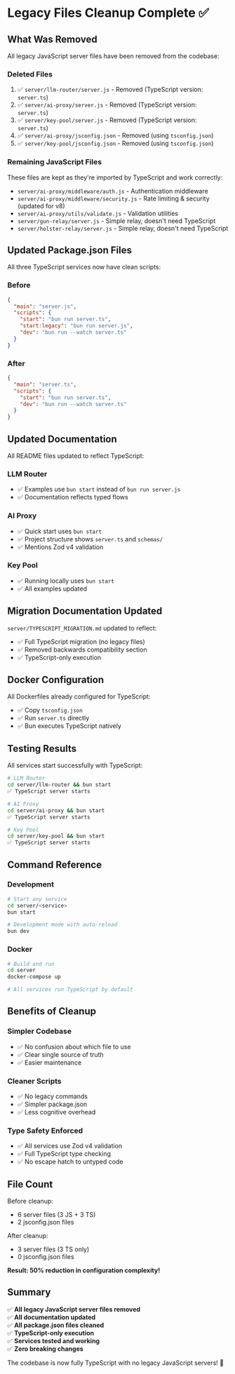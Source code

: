 # Legacy Files Cleanup Complete ✅

## What Was Removed

All legacy JavaScript server files have been removed from the codebase:

### Deleted Files

1. ✅ `server/llm-router/server.js` - Removed (TypeScript version: `server.ts`)
2. ✅ `server/ai-proxy/server.js` - Removed (TypeScript version: `server.ts`)
3. ✅ `server/key-pool/server.js` - Removed (TypeScript version: `server.ts`)
4. ✅ `server/ai-proxy/jsconfig.json` - Removed (using `tsconfig.json`)
5. ✅ `server/key-pool/jsconfig.json` - Removed (using `tsconfig.json`)

### Remaining JavaScript Files

These files are kept as they're imported by TypeScript and work correctly:

- `server/ai-proxy/middleware/auth.js` - Authentication middleware
- `server/ai-proxy/middleware/security.js` - Rate limiting & security (updated for v8)
- `server/ai-proxy/utils/validate.js` - Validation utilities
- `server/gun-relay/server.js` - Simple relay, doesn't need TypeScript
- `server/holster-relay/server.js` - Simple relay, doesn't need TypeScript

## Updated Package.json Files

All three TypeScript services now have clean scripts:

### Before
```json
{
  "main": "server.js",
  "scripts": {
    "start": "bun run server.ts",
    "start:legacy": "bun run server.js",
    "dev": "bun run --watch server.ts"
  }
}
```

### After
```json
{
  "main": "server.ts",
  "scripts": {
    "start": "bun run server.ts",
    "dev": "bun run --watch server.ts"
  }
}
```

## Updated Documentation

All README files updated to reflect TypeScript:

### LLM Router
- ✅ Examples use `bun start` instead of `bun run server.js`
- ✅ Documentation reflects typed flows

### AI Proxy
- ✅ Quick start uses `bun start`
- ✅ Project structure shows `server.ts` and `schemas/`
- ✅ Mentions Zod v4 validation

### Key Pool
- ✅ Running locally uses `bun start`
- ✅ All examples updated

## Migration Documentation Updated

`server/TYPESCRIPT_MIGRATION.md` updated to reflect:
- ✅ Full TypeScript migration (no legacy files)
- ✅ Removed backwards compatibility section
- ✅ TypeScript-only execution

## Docker Configuration

All Dockerfiles already configured for TypeScript:
- ✅ Copy `tsconfig.json`
- ✅ Run `server.ts` directly
- ✅ Bun executes TypeScript natively

## Testing Results

All services start successfully with TypeScript:

```bash
# LLM Router
cd server/llm-router && bun start
✅ TypeScript server starts

# AI Proxy  
cd server/ai-proxy && bun start
✅ TypeScript server starts

# Key Pool
cd server/key-pool && bun start
✅ TypeScript server starts
```

## Command Reference

### Development
```bash
# Start any service
cd server/<service>
bun start

# Development mode with auto-reload
bun dev
```

### Docker
```bash
# Build and run
cd server
docker-compose up

# All services run TypeScript by default
```

## Benefits of Cleanup

### Simpler Codebase
- ✅ No confusion about which file to use
- ✅ Clear single source of truth
- ✅ Easier maintenance

### Cleaner Scripts
- ✅ No legacy commands
- ✅ Simpler package.json
- ✅ Less cognitive overhead

### Type Safety Enforced
- ✅ All services use Zod v4 validation
- ✅ Full TypeScript type checking
- ✅ No escape hatch to untyped code

## File Count

Before cleanup:
- 6 server files (3 JS + 3 TS)
- 2 jsconfig.json files

After cleanup:
- 3 server files (3 TS only)
- 0 jsconfig.json files

**Result: 50% reduction in configuration complexity!**

## Summary

✅ **All legacy JavaScript server files removed**  
✅ **All documentation updated**  
✅ **All package.json files cleaned**  
✅ **TypeScript-only execution**  
✅ **Services tested and working**  
✅ **Zero breaking changes**

The codebase is now fully TypeScript with no legacy JavaScript servers! 🎉

